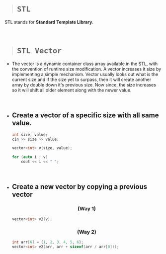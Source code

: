 > # **```STL```**

STL stands for **Standard Template Library**.

&nbsp;

> # **```STL Vector```**

- The vector is a dynamic container class array available in the STL, with the convention of runtime size modification. A vector increases it size by implementing a simple mechanism. Vector usually looks out what is the current size and if the size yet to surpass, then it will create another array by double down it's previous size. Now since, the size increases so it will shift all older element along with the newer value.

&nbsp;

- **Create a vector of a specific size with all same value.**
    -

    ```cpp
    int size, value;
    cin >> size >> value;

    vector<int> v(size, value);

    for (auto i : v)
        cout << i << " ";
    ```

&nbsp;

- **Create a new vector by copying a previous vector**
    -

    ### <p align="center"> **(Way 1)** </p>

    ```cpp
    vector<int> v2(v);
    ```

    ### <p align="center"> **(Way 2)** </p>

    ```cpp
    int arr[6] = {1, 2, 3, 4, 5, 6};
    vector<int> v2(arr, arr + sizeof(arr / arr[0]));
    ```

